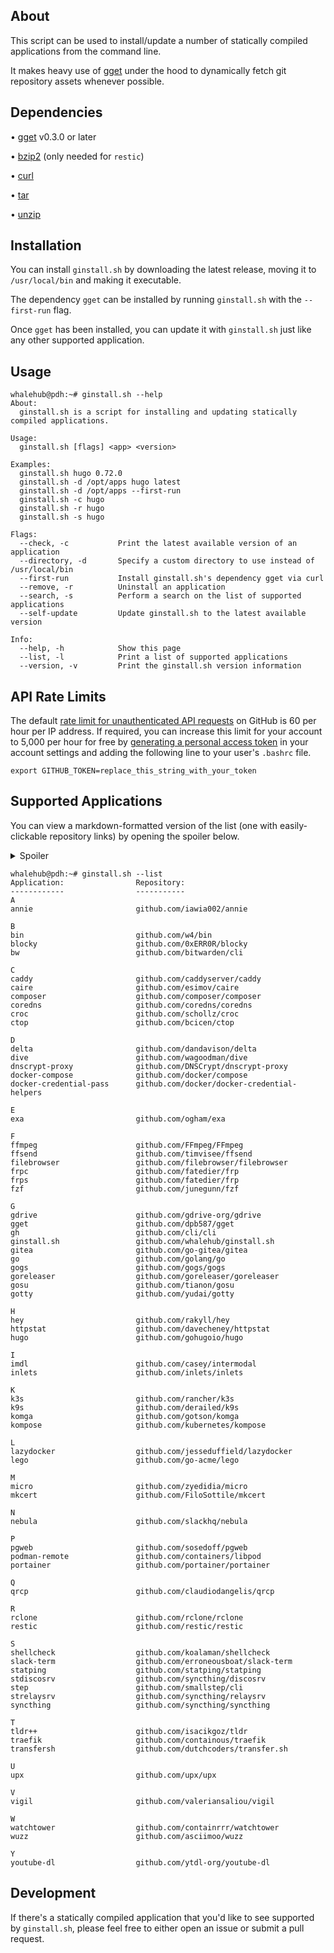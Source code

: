 ## About
This script can be used to install/update a number of statically compiled applications from the command line.

It makes heavy use of [gget](https://github.com/dpb587/gget) under the hood to dynamically fetch git repository assets whenever possible.

## Dependencies

• [gget](https://github.com/dpb587/gget) v0.3.0 or later

• [bzip2](https://packages.debian.org/buster/bzip2) (only needed for `restic`)

• [curl](https://packages.debian.org/buster/curl)

• [tar](https://packages.debian.org/buster/tar)

• [unzip](https://packages.debian.org/buster/unzip)

## Installation

You can install `ginstall.sh` by downloading the latest release, moving it to `/usr/local/bin` and making it executable.

The dependency `gget` can be installed by running `ginstall.sh` with the `--first-run` flag.

Once `gget` has been installed, you can update it with `ginstall.sh` just like any other supported application.

## Usage

```
whalehub@pdh:~# ginstall.sh --help
About:
  ginstall.sh is a script for installing and updating statically compiled applications.

Usage:
  ginstall.sh [flags] <app> <version>

Examples:
  ginstall.sh hugo 0.72.0
  ginstall.sh -d /opt/apps hugo latest
  ginstall.sh -d /opt/apps --first-run
  ginstall.sh -c hugo
  ginstall.sh -r hugo
  ginstall.sh -s hugo

Flags:
  --check, -c           Print the latest available version of an application
  --directory, -d       Specify a custom directory to use instead of /usr/local/bin
  --first-run           Install ginstall.sh's dependency gget via curl
  --remove, -r          Uninstall an application
  --search, -s          Perform a search on the list of supported applications
  --self-update         Update ginstall.sh to the latest available version

Info:
  --help, -h            Show this page
  --list, -l            Print a list of supported applications
  --version, -v         Print the ginstall.sh version information
```

## API Rate Limits

The default [rate limit for unauthenticated API requests](https://developer.github.com/v3/#rate-limiting) on GitHub is 60 per hour per IP address. If required, you can increase this limit for your account to 5,000 per hour for free by [generating a personal access token](https://github.com/settings/tokens) in your account settings and adding the following line to your user's `.bashrc` file.

```
export GITHUB_TOKEN=replace_this_string_with_your_token
```

## Supported Applications

You can view a markdown-formatted version of the list (one with easily-clickable repository links) by opening the spoiler below.

<details>
  <summary>Spoiler</summary>
<p></p>

| Application | Repository |
| ----------- | ---------- |
| annie                       | https://github.com/iawia002/annie |
| bin                         | https://github.com/w4/bin |
| blocky                      | https://github.com/0xERR0R/blocky |
| bw                          | https://github.com/bitwarden/cli |
| caddy                       | https://github.com/caddyserver/caddy |
| caire                       | https://github.com/esimov/caire |
| composer                    | https://github.com/composer/composer |
| coredns                     | https://github.com/coredns/coredns |
| croc                        | https://github.com/schollz/croc |
| ctop                        | https://github.com/bcicen/ctop |
| delta                       | https://github.com/dandavison/delta |
| dive                        | https://github.com/wagoodman/dive |
| dnscrypt-proxy              | https://github.com/DNSCrypt/dnscrypt-proxy |
| docker-compose              | https://github.com/docker/compose |
| docker-credential-pass      | https://github.com/docker/docker-credential-helpers |
| exa                         | https://github.com/ogham/exa |
| ffmpeg                      | https://github.com/FFmpeg/FFmpeg |
| ffsend                      | https://github.com/timvisee/ffsend |
| filebrowser                 | https://github.com/filebrowser/filebrowser |
| frpc                        | https://github.com/fatedier/frp |
| frps                        | https://github.com/fatedier/frp |
| fzf                         | https://github.com/junegunn/fzf |
| gdrive                      | https://github.com/gdrive-org/gdrive |
| gget                        | https://github.com/dpb587/gget |
| gh                          | https://github.com/cli/cli |
| ginstall.sh                 | https://github.com/whalehub/ginstall.sh |
| gitea                       | https://github.com/go-gitea/gitea |
| go                          | https://github.com/golang/go |
| gogs                        | https://github.com/gogs/gogs |
| goreleaser                  | https://github.com/goreleaser/goreleaser |
| gosu                        | https://github.com/tianon/gosu |
| gotty                       | https://github.com/yudai/gotty |
| hey                         | https://github.com/rakyll/hey |
| httpstat                    | https://github.com/davecheney/httpstat |
| hugo                        | https://github.com/gohugoio/hugo |
| imdl                        | https://github.com/casey/intermodal |
| inlets                      | https://github.com/inlets/inlets |
| k3s                         | https://github.com/rancher/k3s |
| k9s                         | https://github.com/derailed/k9s |
| komga                       | https://github.com/gotson/komga |
| kompose                     | https://github.com/kubernetes/kompose |
| lazydocker                  | https://github.com/jesseduffield/lazydocker |
| lego                        | https://github.com/go-acme/lego |
| micro                       | https://github.com/zyedidia/micro |
| mkcert                      | https://github.com/FiloSottile/mkcert |
| nebula                      | https://github.com/slackhq/nebula |
| pgweb                       | https://github.com/sosedoff/pgweb |
| podman-remote               | https://github.com/containers/libpod |
| portainer                   | https://github.com/portainer/portainer |
| qrcp                        | https://github.com/claudiodangelis/qrcp |
| rclone                      | https://github.com/rclone/rclone |
| restic                      | https://github.com/restic/restic |
| shellcheck                  | https://github.com/koalaman/shellcheck |
| slack-term                  | https://github.com/erroneousboat/slack-term |
| statping                    | https://github.com/statping/statping |
| stdiscosrv                  | https://github.com/syncthing/discosrv |
| step                        | https://github.com/smallstep/cli |
| strelaysrv                  | https://github.com/syncthing/relaysrv |
| syncthing                   | https://github.com/syncthing/syncthing |
| tldr++                      | https://github.com/isacikgoz/tldr |
| traefik                     | https://github.com/containous/traefik |
| transfersh                  | https://github.com/dutchcoders/transfer.sh |
| upx                         | https://github.com/upx/upx |
| vigil                       | https://github.com/valeriansaliou/vigil |
| watchtower                  | https://github.com/containrrr/watchtower |
| wuzz                        | https://github.com/asciimoo/wuzz |
| youtube-dl                  | https://github.com/ytdl-org/youtube-dl |

</details>

```
whalehub@pdh:~# ginstall.sh --list
Application:                Repository:
------------                -----------
A
annie                       github.com/iawia002/annie

B
bin                         github.com/w4/bin
blocky                      github.com/0xERR0R/blocky
bw                          github.com/bitwarden/cli

C
caddy                       github.com/caddyserver/caddy
caire                       github.com/esimov/caire
composer                    github.com/composer/composer
coredns                     github.com/coredns/coredns
croc                        github.com/schollz/croc
ctop                        github.com/bcicen/ctop

D
delta                       github.com/dandavison/delta
dive                        github.com/wagoodman/dive
dnscrypt-proxy              github.com/DNSCrypt/dnscrypt-proxy
docker-compose              github.com/docker/compose
docker-credential-pass      github.com/docker/docker-credential-helpers

E
exa                         github.com/ogham/exa

F
ffmpeg                      github.com/FFmpeg/FFmpeg
ffsend                      github.com/timvisee/ffsend
filebrowser                 github.com/filebrowser/filebrowser
frpc                        github.com/fatedier/frp
frps                        github.com/fatedier/frp
fzf                         github.com/junegunn/fzf

G
gdrive                      github.com/gdrive-org/gdrive
gget                        github.com/dpb587/gget
gh                          github.com/cli/cli
ginstall.sh                 github.com/whalehub/ginstall.sh
gitea                       github.com/go-gitea/gitea
go                          github.com/golang/go
gogs                        github.com/gogs/gogs
goreleaser                  github.com/goreleaser/goreleaser
gosu                        github.com/tianon/gosu
gotty                       github.com/yudai/gotty

H
hey                         github.com/rakyll/hey
httpstat                    github.com/davecheney/httpstat
hugo                        github.com/gohugoio/hugo

I
imdl                        github.com/casey/intermodal
inlets                      github.com/inlets/inlets

K
k3s                         github.com/rancher/k3s
k9s                         github.com/derailed/k9s
komga                       github.com/gotson/komga
kompose                     github.com/kubernetes/kompose

L
lazydocker                  github.com/jesseduffield/lazydocker
lego                        github.com/go-acme/lego

M
micro                       github.com/zyedidia/micro
mkcert                      github.com/FiloSottile/mkcert

N
nebula                      github.com/slackhq/nebula

P
pgweb                       github.com/sosedoff/pgweb
podman-remote               github.com/containers/libpod
portainer                   github.com/portainer/portainer

Q
qrcp                        github.com/claudiodangelis/qrcp

R
rclone                      github.com/rclone/rclone
restic                      github.com/restic/restic

S
shellcheck                  github.com/koalaman/shellcheck
slack-term                  github.com/erroneousboat/slack-term
statping                    github.com/statping/statping
stdiscosrv                  github.com/syncthing/discosrv
step                        github.com/smallstep/cli
strelaysrv                  github.com/syncthing/relaysrv
syncthing                   github.com/syncthing/syncthing

T
tldr++                      github.com/isacikgoz/tldr
traefik                     github.com/containous/traefik
transfersh                  github.com/dutchcoders/transfer.sh

U
upx                         github.com/upx/upx

V
vigil                       github.com/valeriansaliou/vigil

W
watchtower                  github.com/containrrr/watchtower
wuzz                        github.com/asciimoo/wuzz

Y
youtube-dl                  github.com/ytdl-org/youtube-dl
```

## Development

If there's a statically compiled application that you'd like to see supported by `ginstall.sh`, please feel free to either open an issue or submit a pull request.
